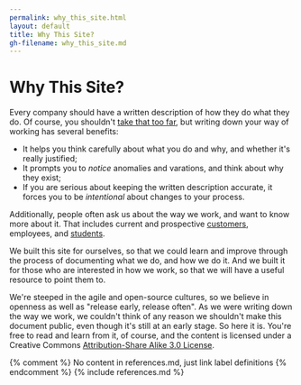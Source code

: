 ```yaml
---
permalink: why_this_site.html
layout: default
title: Why This Site?
gh-filename: why_this_site.md
---
```


# Why This Site?

Every company should have a written description of how they do what they do.
Of course, you shouldn't
[take that too far](http://en.wikipedia.org/wiki/ISO_9000 "Quality Through Deforestation"),
but writing down your way of working has several benefits:

* It helps you think carefully about what you do and why, and whether it's really justified;
* It prompts you to *notice* anomalies and varations, and think about why they exist;
* If you are serious about keeping the written description accurate, it forces you to be *intentional* about changes to your process.

Additionally, people often ask us about the way we work, and want to know more about it.
That includes current and prospective [customers](http://thinkrelevance.com/clients),
employees, and [students](http://thinkrelevance.com/training).

We built this site for ourselves, so that we could learn and improve
through the process of documenting what we do, and how we do it.
And we built it for those who are interested in how we work,
so that we will have a useful resource to point them to.

We're steeped in the agile and open-source cultures,
so we believe in openness as well as "release early, release often".
As we were writing down the way we work, we couldn't think of any reason we shouldn't make
this document public, even though it's still at an early stage.
So here it is.
You're free to read and learn from it, of course, and the content is licensed
under a Creative Commons [Attribution-Share Alike 3.0 License](/license.html).

{% comment %} No content in references.md, just link label definitions {% endcomment %}
{% include references.md %}
